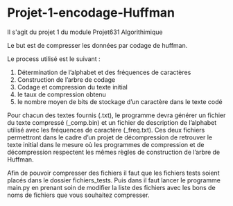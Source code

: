 # Projet-1-encodage-Huffman
Il s'agit du projet 1 du module Projet631 Algorithimique

Le but est de compresser les données par codage de huffman.

Le process utilisé est le suivant :
1. Détermination de l’alphabet et des fréquences de caractères
2. Construction de l’arbre de codage
3. Codage et compression du texte initial
4. le taux de compression obtenu
5. le nombre moyen de bits de stockage d’un caractère dans le texte codé

Pour chacun des textes fournis (<nom>.txt), le programme devra générer un fichier du texte
compressé (<nom>_comp.bin) et un fichier de description de l’alphabet utilisé avec les fréquences
de caractère (<nom>_freq.txt). 
Ces deux fichiers permettront dans le cadre d’un projet de décompression de retrouver le texte initial
dans le mesure où les programmes de compression et de décompression respectent les mêmes règles
de construction de l’arbre de Huffman.


Afin de pouvoir compresser des fichiers il faut que les fichiers tests soient placés dans le dossier fichiers_tests.
Puis dans il faut lancer le programme main.py en prenant soin de modifier la liste des fichiers avec les bons de noms de fichiers que vous souhaitez compresser. 
